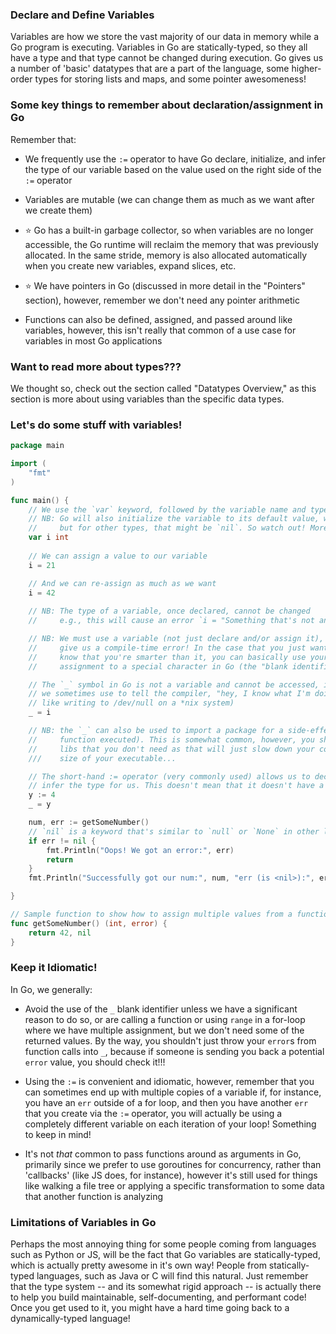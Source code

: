 ### Declare and Define Variables

Variables are how we store the vast majority of our data in memory while a Go program is executing. Variables in Go are statically-typed, so they all have a type and that type cannot be changed during execution. Go gives us a number of 'basic' datatypes that are a part of the language, some higher-order types for storing lists and maps, and some pointer awesomeness!

### Some key things to remember about declaration/assignment in Go

Remember that:

* We frequently use the `:=` operator to have Go declare, initialize, and infer the type of our variable based on the value used on the right side of the `:=` operator

* Variables are mutable (we can change them as much as we want after we create them)

* ⭐ Go has a built-in garbage collector, so when variables are no longer accessible, the Go runtime will reclaim the memory that was previously allocated. In the same stride, memory is also allocated automatically when you create new variables, expand slices, etc.

* ⭐ We have pointers in Go (discussed in more detail in the "Pointers" section), however, remember we don't need any pointer arithmetic

* Functions can also be defined, assigned, and passed around like variables, however, this isn't really that common of a use case for variables in most Go applications

### Want to read more about types???

We thought so, check out the section called "Datatypes Overview," as this section is more about using variables than the specific data types.

### Let's do some stuff with variables!

```go
package main

import (
    "fmt"
)

func main() {
    // We use the `var` keyword, followed by the variable name and type to declare a variable
    // NB: Go will also initialize the variable to its default value, which for an int is 0
    //     but for other types, that might be `nil`. So watch out! More on defaults in the "Datatypes Overview"
    var i int
    
    // We can assign a value to our variable
    i = 21

    // And we can re-assign as much as we want
    i = 42
    
    // NB: The type of a variable, once declared, cannot be changed
    //     e.g., this will cause an error `i = "Something that's not an int"`

    // NB: We must use a variable (not just declare and/or assign it), otherwise Go will
    //     give us a compile-time error! In the case that you just want to let the compiler
    //     know that you're smarter than it, you can basically use your variable in a 'throw away'
    //     assignment to a special character in Go (the "blank identifier")

    // The `_` symbol in Go is not a variable and cannot be accessed, it's just a sentinel value that
    // we sometimes use to tell the compiler, "hey, I know what I'm doing" (it's a no-op,
    // like writing to /dev/null on a *nix system)
    _ = i

    // NB: the `_` can also be used to import a package for a side-effect (like having that package's `init`
    //     function executed). This is somewhat common, however, you shouldn't just use this import a ton of 
    //     libs that you don't need as that will just slow down your compilation and increase the
    ///    size of your executable...

    // The short-hand := operator (very commonly used) allows us to declare and assign the variable, while having Go
    // infer the type for us. This doesn't mean that it doesn't have a type!
    y := 4
    _ = y

    num, err := getSomeNumber()
    // `nil` is a keyword that's similar to `null` or `None` in other languages
    if err != nil {
        fmt.Println("Oops! We got an error:", err)
        return
    }
    fmt.Println("Successfully got our num:", num, "err (is <nil>):", err)

}

// Sample function to show how to assign multiple values from a function call
func getSomeNumber() (int, error) {
    return 42, nil
}

```

### Keep it Idiomatic!

In Go, we generally:

* Avoid the use of the `_` blank identifier unless we have a significant reason to do so, or are calling a function or using `range` in a for-loop where we have multiple assignment, but we don't need some of the returned values. By the way, you shouldn't just throw your `error`s from function calls into `_`, because if someone is sending you back a potential `error` value, you should check it!!!

* Using the `:=` is convenient and idiomatic, however, remember that you can sometimes end up with multiple copies of a variable if, for instance, you have an `err` outside of a for loop, and then you have another `err` that you create via the `:=` operator, you will actually be using a completely different variable on each iteration of your loop! Something to keep in mind! 

* It's not _that_ common to pass functions around as arguments in Go, primarily since we prefer to use goroutines for concurrency, rather than 'callbacks' (like JS does, for instance), however it's still used for things like walking a file tree or applying a specific transformation to some data that another function is analyzing

### Limitations of Variables in Go

Perhaps the most annoying thing for some people coming from languages such as Python or JS, will be the fact that Go variables are statically-typed, which is actually pretty awesome in it's own way! People from statically-typed languages, such as Java or C will find this natural. Just remember that the type system -- and its somewhat rigid approach -- is actually there to help you build maintainable, self-documenting, and performant code! Once you get used to it, you might have a hard time going back to a dynamically-typed language!
